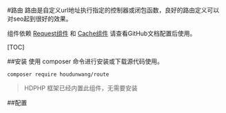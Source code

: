 #路由
路由是自定义url地址执行指定的控制器或闭包函数，良好的路由定义可以对seo起到很好的效果。

组件依赖 [Request组件](https://github.com/houdunwang/request) 和 [Cache组件](https://github.com/houdunwang/cache) 请查看GitHub文档配置后使用。

[TOC]

##安装
使用 composer 命令进行安装或下载源代码使用。
```
composer require houdunwang/route
```
> HDPHP 框架已经内置此组件，无需要安装

##配置

